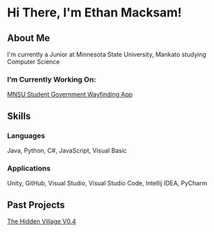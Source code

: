 # Hi There, I'm Ethan Macksam!
## About Me
I'm currently a Junior at Minnesota State University, Mankato studying Computer Science
### I’m Currently Working On:
[MNSU Student Government Wayfinding App](https://github.com/WayfindingWizards/WayfindingApp)
## Skills
### Languages
Java, Python, C#, JavaScript, Visual Basic
### Applications
Unity, GitHub, Visual Studio, Visual Studio Code, Intellij IDEA, PyCharm
## Past Projects
[The Hidden Village V0.4](https://github.com/JThoe26/hidden_village_v0.4)


<!--
**eMack27/eMack27** is a ✨ _special_ ✨ repository because its `README.md` (this file) appears on your GitHub profile.

Here are some ideas to get you started:

- 🔭 I’m currently working on ...
- 🌱 I’m currently learning ...
- 👯 I’m looking to collaborate on ...
- 🤔 I’m looking for help with ...
- 💬 Ask me about ...
- 📫 How to reach me: ...
- 😄 Pronouns: ...
- ⚡ Fun fact: ...
-->
